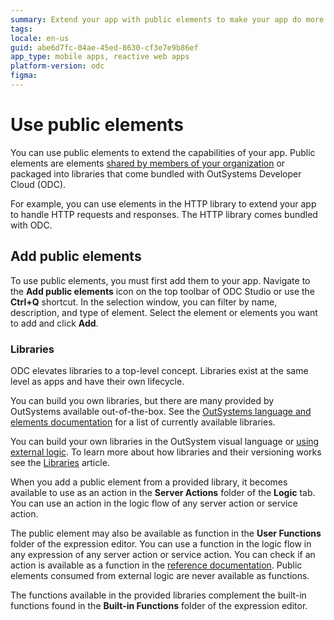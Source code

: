 ```yaml
---
summary: Extend your app with public elements to make your app do more for your users.
tags:
locale: en-us
guid: abe6d7fc-04ae-45ed-8630-cf3e7e9b86ef
app_type: mobile apps, reactive web apps
platform-version: odc
figma:
---
```


# Use public elements

You can use public elements to extend the capabilities of your app. Public elements are elements [shared by members of your organization](../../app-architecture/reuse-elements.md#public-elements) or packaged into libraries that come bundled with OutSystems Developer Cloud (ODC).

For example, you can use elements in the HTTP library to extend your app to handle HTTP requests and responses. The HTTP library comes bundled with ODC.

## Add public elements

To use public elements, you must first add them to your app. Navigate to the **Add public elements** icon on the top toolbar of ODC Studio or use the **Ctrl+Q** shortcut. In the selection window, you can filter by name, description, and type of element. Select the element or elements you want to add and click **Add**.

### Libraries

ODC elevates libraries to a top-level concept. Libraries exist at the same level as apps and have their own lifecycle.

You can build you own libraries, but there are many provided by OutSystems available out-of-the-box. See the [OutSystems language and elements documentation](../../reference/intro.md#libraries) for a list of currently available libraries.

You can build your own libraries in the OutSystem visual language or [using external logic](../external-logic/intro.md). To learn more about how libraries and their versioning works see the [Libraries](libraries.md#libraries-versioning) article.

When you add a public element from a provided library, it becomes available to use as an action in the **Server Actions** folder of the **Logic** tab. You can use an action in the logic flow of any server action or service action.

The public element may also be available as function in the **User Functions** folder of the expression editor. You can use a function in the logic flow in any expression of any server action or service action. You can check if an action is available as a function in the [reference documentation](../../reference/intro.md#libraries). Public elements consumed from external logic are never available as functions.

The functions available in the provided libraries complement the built-in functions found in the **Built-in Functions** folder of the expression editor.
